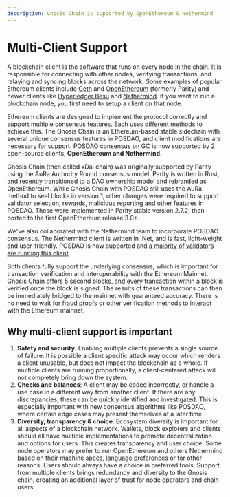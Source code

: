 ```yaml
---
description: Gnosis Chain is supported by OpenEthereum & Nethermind
---
```


# Multi-Client Support

A blockchain client is the software that runs on every node in the chain. It is responsible for connecting with other nodes, verifying transactions, and relaying and syncing blocks across the network. Some examples of popular Ethereum clients include [Geth](https://geth.ethereum.org) and [OpenEthereum](https://github.com/openethereum/openethereum) (formerly Parity) and newer clients like [Hyperledger Besu](https://besu.hyperledger.org/en/stable/) and [Nethermind](http://nethermind.io). If you want to run a blockchain node, you first need to setup a client on that node.

Ethereum clients are designed to implement the protocol correctly and support multiple consensus features. Each uses different methods to achieve this. The Gnosis Chain is an Ethereum-based stable sidechain with several unique consensus features in POSDAO, and client modifications are necessary for support. POSDAO consensus on GC is now supported by 2 open-source clients, **OpenEthereum and Nethermind.**

Gnosis Chain (then called xDai chain) was originally supported by Parity using the AuRa Authority Round consensus model. Parity is written in Rust, and recently transitioned to a DAO ownership model and rebranded as OpenEthereum. While Gnosis Chain with POSDAO still uses the AuRa method to seal blocks in version 1, other changes were required to support validator selection, rewards, malicious reporting and other features in POSDAO. These were implemented in Parity stable version 2.7.2, then ported to the first OpenEthereum release 3.0+.

We've also collaborated with the Nethermind team to incorporate POSDAO consensus. The Nethermind client is written in .Net, and is fast, light-weight and user-friendly. POSDAO is now supported and [a majority of validators are running this client](https://dai-netstat.poa.network).

Both clients fully support the underlying consensus, which is important for transaction verification and interoperability with the Ethereum Mainnet. Gnosis Chain offers 5 second blocks, and every transaction within a block is verified once the block is signed. The results of these transactions can then be immediately bridged to the mainnet with guaranteed accuracy. There is no need to wait for fraud proofs or other verification methods to interact with the Ethereum mainnet.

## Why multi-client support is important

1. **Safety and security.** Enabling multiple clients prevents a single source of failure. It is possible a client specific attack may occur which renders a client unusable, but does not impact the blockchain as a whole. If multiple clients are running proportionally, a client-centered attack will not completely bring down the system.&#x20;
2. **Checks and balances**: A client may be coded incorrectly, or handle a use case in a different way from another client. If there are any discrepancies, these can be quickly identified and investigated. This is especially important with new consensus algorithms like POSDAO, where certain edge cases may present themselves at a later time.&#x20;
3. **Diversity, transparency & choice**: Ecosystem diversity is important for all aspects of a blockchain network. Wallets, block explorers and clients should all have multiple implementations to promote decentralization and options for users. This creates transparency and user choice. Some node operators may prefer to run OpenEthereum and others Nethermind based on their machine specs, language preferences or for other reasons. Users should always have a choice in preferred tools.  Support from multiple clients brings redundancy and diversity to the Gnosis chain, creating an additional layer of trust for node operators and chain users.&#x20;
